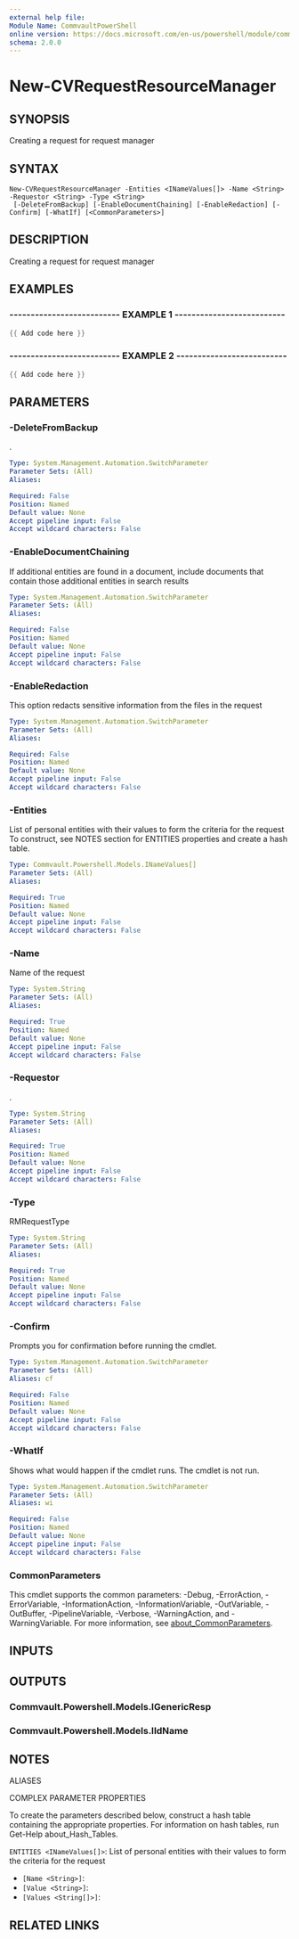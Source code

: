```yaml
---
external help file:
Module Name: CommvaultPowerShell
online version: https://docs.microsoft.com/en-us/powershell/module/commvaultpowershell/new-cvrequestresourcemanager
schema: 2.0.0
---
```


# New-CVRequestResourceManager

## SYNOPSIS
Creating a request for request manager

## SYNTAX

```
New-CVRequestResourceManager -Entities <INameValues[]> -Name <String> -Requestor <String> -Type <String>
 [-DeleteFromBackup] [-EnableDocumentChaining] [-EnableRedaction] [-Confirm] [-WhatIf] [<CommonParameters>]
```

## DESCRIPTION
Creating a request for request manager

## EXAMPLES

### -------------------------- EXAMPLE 1 --------------------------
```powershell
{{ Add code here }}
```



### -------------------------- EXAMPLE 2 --------------------------
```powershell
{{ Add code here }}
```



## PARAMETERS

### -DeleteFromBackup
.

```yaml
Type: System.Management.Automation.SwitchParameter
Parameter Sets: (All)
Aliases:

Required: False
Position: Named
Default value: None
Accept pipeline input: False
Accept wildcard characters: False
```

### -EnableDocumentChaining
If additional entities are found in a document, include documents that contain those additional entities in search results

```yaml
Type: System.Management.Automation.SwitchParameter
Parameter Sets: (All)
Aliases:

Required: False
Position: Named
Default value: None
Accept pipeline input: False
Accept wildcard characters: False
```

### -EnableRedaction
This option redacts sensitive information from the files in the request

```yaml
Type: System.Management.Automation.SwitchParameter
Parameter Sets: (All)
Aliases:

Required: False
Position: Named
Default value: None
Accept pipeline input: False
Accept wildcard characters: False
```

### -Entities
List of personal entities with their values to form the criteria for the request
To construct, see NOTES section for ENTITIES properties and create a hash table.

```yaml
Type: Commvault.Powershell.Models.INameValues[]
Parameter Sets: (All)
Aliases:

Required: True
Position: Named
Default value: None
Accept pipeline input: False
Accept wildcard characters: False
```

### -Name
Name of the request

```yaml
Type: System.String
Parameter Sets: (All)
Aliases:

Required: True
Position: Named
Default value: None
Accept pipeline input: False
Accept wildcard characters: False
```

### -Requestor
.

```yaml
Type: System.String
Parameter Sets: (All)
Aliases:

Required: True
Position: Named
Default value: None
Accept pipeline input: False
Accept wildcard characters: False
```

### -Type
RMRequestType

```yaml
Type: System.String
Parameter Sets: (All)
Aliases:

Required: True
Position: Named
Default value: None
Accept pipeline input: False
Accept wildcard characters: False
```

### -Confirm
Prompts you for confirmation before running the cmdlet.

```yaml
Type: System.Management.Automation.SwitchParameter
Parameter Sets: (All)
Aliases: cf

Required: False
Position: Named
Default value: None
Accept pipeline input: False
Accept wildcard characters: False
```

### -WhatIf
Shows what would happen if the cmdlet runs.
The cmdlet is not run.

```yaml
Type: System.Management.Automation.SwitchParameter
Parameter Sets: (All)
Aliases: wi

Required: False
Position: Named
Default value: None
Accept pipeline input: False
Accept wildcard characters: False
```

### CommonParameters
This cmdlet supports the common parameters: -Debug, -ErrorAction, -ErrorVariable, -InformationAction, -InformationVariable, -OutVariable, -OutBuffer, -PipelineVariable, -Verbose, -WarningAction, and -WarningVariable. For more information, see [about_CommonParameters](http://go.microsoft.com/fwlink/?LinkID=113216).

## INPUTS

## OUTPUTS

### Commvault.Powershell.Models.IGenericResp

### Commvault.Powershell.Models.IIdName

## NOTES

ALIASES

COMPLEX PARAMETER PROPERTIES

To create the parameters described below, construct a hash table containing the appropriate properties. For information on hash tables, run Get-Help about_Hash_Tables.


`ENTITIES <INameValues[]>`: List of personal entities with their values to form the criteria for the request
  - `[Name <String>]`: 
  - `[Value <String>]`: 
  - `[Values <String[]>]`: 

## RELATED LINKS

